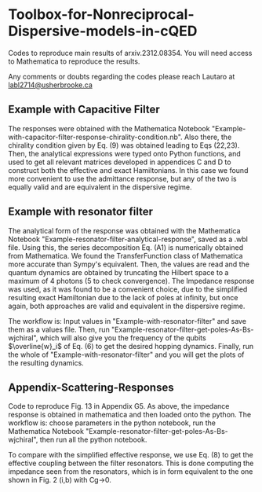 # Toolbox-for-Nonreciprocal-Dispersive-models-in-cQED
Codes to reproduce main results of arxiv.2312.08354. You will need access to Mathematica to reproduce the results.

Any comments or doubts regarding the codes please reach Lautaro at labl2714@usherbrooke.ca

## Example with Capacitive Filter

The responses were obtained with the Mathematica Notebook "Example-with-capacitor-filter-response-chirality-condition.nb". Also there, the chirality condition given by Eq. (9) was obtained leading to Eqs (22,23). Then, the analytical expressions were typed onto Python functions, and used to get all relevant matrices developed in appendices C and D to construct both the effective and exact Hamiltonians. In this case we found more convenient to use the admittance response, but any of the two is equally valid and are equivalent in the dispersive regime.

## Example with resonator filter

The analytical form of the response was obtained with the Mathematica Notebook "Example-resonator-filter-analytical-response", saved as a .wbl file. Using this, the series decomposition Eq. (A1) is numerically obtained from Mathematica. We found the TransferFunction class of Mathematica more accurate than Sympy's equivalent. Then, the values are read and the quantum dynamics are obtained by truncating the Hilbert space to a maximum of 4 photons (5 to check convergence). The Impedance response was used, as it was found to be a convenient choice, due to the simplified resulting exact Hamiltonian due to the lack of poles at infinity, but once again, both approaches are valid and equivalent in the dispersive regime.

The workflow is: Input values in "Example-with-resonator-filter" and save them as a values file. Then, run "Example-resonator-filter-get-poles-As-Bs-wjchiral", which will also give you the frequency of the qubits $\overline{w}_i$ of Eq. (6) to get the desired hopping dynamics. Finally, run the whole of "Example-with-resonator-filter" and you will get the plots of the resulting dynamics.

## Appendix-Scattering-Responses

Code to reproduce Fig. 13 in Appendix G5. As above, the impedance response is obtained in mathematica and then loaded onto the python. The workflow is: choose parameters in the python notebook, run the Mathematica Notebook "Example-resonator-filter-get-poles-As-Bs-wjchiral", then run all the python notebook.

To compare with the simplified effective response, we use Eq. (8) to get the effective coupling between the filter resonators. This is done computing the impedance seen from the resonators, which is in form equivalent to the one shown in Fig. 2 (i,b) with Cg->0. 
